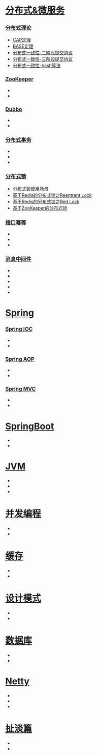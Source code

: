 # [分布式&微服务](/分布式&微服务)

### [分布式理论](/分布式&微服务/分布式理论)

- [CAP定理](/分布式&微服务/分布式理论/CAP定理.md)
- [BASE定理](/分布式&微服务/分布式理论/BASE定理.md)
- [分布式一致性-二阶段提交协议](/分布式&微服务/分布式理论/分布式一致性-二阶段提交协议.md)
- [分布式一致性-三阶段提交协议](/分布式&微服务/分布式理论/分布式一致性-三阶段提交协议.md)
- [分布式一致性-hash算法](/分布式&微服务/分布式理论/分布式一致性-hash算法.md)

### [ZooKeeper](/分布式&微服务/ZooKeeper)

- 
- 

### [Dubbo](/分布式&微服务/Dubbo)

- 
- 

### [分布式事务](/分布式&微服务/分布式事务)

- 
- 
- 

### [分布式锁](/分布式&微服务/分布式锁)

- [分布式锁使用场景](/分布式&微服务/分布式锁/分布式锁使用场景.md)
- [基于Redis的分布式锁之Reentrant Lock](/分布式&微服务/分布式锁/基于Redis的分布式锁之ReentrantLock.md)
- [基于Redis的分布式锁之Red Lock](/分布式&微服务/分布式锁/基于Redis的分布式锁之RedLock.md)
- [基于ZooKeeper的分布式锁](/分布式&微服务/分布式锁/基于ZooKeeper的分布式锁.md)

### [接口幂等](/分布式&微服务/接口幂等)

- 
- 
- 

### [消息中间件](/分布式&微服务/消息中间件)

- 
- 
- 
- 
- 

# [Spring](/Spring)

### [Spring IOC](/Spring/SpringIOC)

- 
- 

### [Spring AOP](/Spring/SpringAOP)

- 
- 

### [Spring MVC](/Spring/SpringMVC)

- 
- 

# [ SpringBoot](/SpringBoot)

- 
- 

# [JVM](/JVM)

- 
- 
- 

# [并发编程](/并发编程)

- 
- 

# [缓存](/缓存)

- 
- 

# [设计模式](/设计模式)

- 
- 

# [数据库](/数据库)

- 
- 

# [Netty](/Netty)

- 
- 
- 

# [扯淡篇](/扯淡篇)

- 
- 

